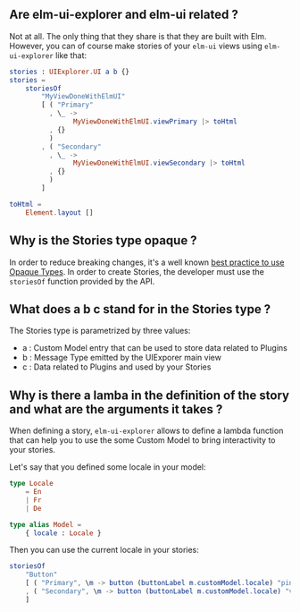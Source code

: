 ## Are elm-ui-explorer and elm-ui related ?

Not at all. The only thing that they share is that they are built with Elm.
However, you can of course make stories of your `elm-ui` views using `elm-ui-explorer` like that:


```elm
stories : UIExplorer.UI a b {}
stories =
    storiesOf
        "MyViewDoneWithElmUI"
        [ ( "Primary"
          , \_ ->
                MyViewDoneWithElmUI.viewPrimary |> toHtml
          , {}
          )
        , ( "Secondary"
          , \_ ->
                MyViewDoneWithElmUI.viewSecondary |> toHtml
          , {}
          )
        ]

toHtml =
    Element.layout []
```


## Why is the Stories type opaque ?

In order to reduce breaking changes, it's a well known [best practice to use Opaque Types](https://medium.com/@ckoster22/advanced-types-in-elm-opaque-types-ec5ec3b84ed2). In order to create Stories, the developer must use the `storiesOf` function provided by the API.


## What does a b c stand for in the Stories type ?

The Stories type is parametrized by three values:

- a : Custom Model entry that can be used to store data related to Plugins
- b : Message Type emitted by the UIExporer main view
- c : Data related to Plugins and used by your Stories


## Why is there a lamba in the definition of the story and what are the arguments it takes  ?

When defining a story, `elm-ui-explorer` allows to define a lambda function that can help you to use the some Custom Model to bring interactivity to your stories.

Let's say that you defined some locale in your model:

```elm
type Locale
    = En
    | Fr
    | De

type alias Model =
    { locale : Locale }
```

Then you can use the current locale in your stories:
```elm
storiesOf
    "Button"
    [ ( "Primary", \m -> button (buttonLabel m.customModel.locale) "pink", {} )
    , ( "Secondary", \m -> button (buttonLabel m.customModel.locale) "violet", {} )
    ]
```
